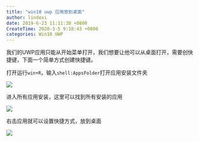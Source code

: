 ```yaml
---
title: "win10 uwp 应用放到桌面"
author: lindexi
date: 2019-6-23 11:11:30 +0800
CreateTime: 2020-3-5 9:18:43 +0800
categories: Win10 UWP
---
```


我们的UWP应用只能从开始菜单打开，我们想要让他可以从桌面打开，需要创快捷键，下面一个简单方式创建快捷键。

<!--more-->



打开运行`win+R`，输入`shell:AppsFolder`打开应用安装文件夹

![](http://image.acmx.xyz/c03c8fcd-a6d4-4a5c-bab8-910b77a690982016123102226.jpg)

进入所有应用安装，这里可以找到所有安装的应用

![](http://image.acmx.xyz/c03c8fcd-a6d4-4a5c-bab8-910b77a690982016123102257.jpg)

右击应用就可以设置快捷方式，放到桌面

![](http://image.acmx.xyz/c03c8fcd-a6d4-4a5c-bab8-910b77a690982016123102738.jpg)

